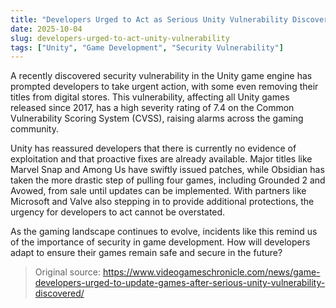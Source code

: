 ```yaml
---
title: "Developers Urged to Act as Serious Unity Vulnerability Discovered"
date: 2025-10-04
slug: developers-urged-to-act-unity-vulnerability
tags: ["Unity", "Game Development", "Security Vulnerability"]
---
```


A recently discovered security vulnerability in the Unity game engine has prompted developers to take urgent action, with some even removing their titles from digital stores. This vulnerability, affecting all Unity games released since 2017, has a high severity rating of 7.4 on the Common Vulnerability Scoring System (CVSS), raising alarms across the gaming community.

Unity has reassured developers that there is currently no evidence of exploitation and that proactive fixes are already available. Major titles like Marvel Snap and Among Us have swiftly issued patches, while Obsidian has taken the more drastic step of pulling four games, including Grounded 2 and Avowed, from sale until updates can be implemented. With partners like Microsoft and Valve also stepping in to provide additional protections, the urgency for developers to act cannot be overstated.

As the gaming landscape continues to evolve, incidents like this remind us of the importance of security in game development. How will developers adapt to ensure their games remain safe and secure in the future?
> Original source: https://www.videogameschronicle.com/news/game-developers-urged-to-update-games-after-serious-unity-vulnerability-discovered/